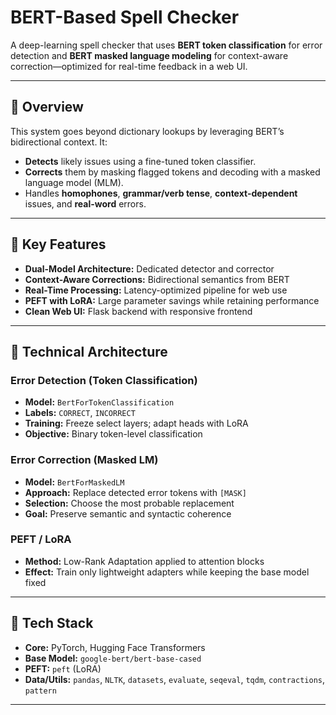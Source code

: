 # BERT-Based Spell Checker

A deep-learning spell checker that uses **BERT token classification** for error detection and **BERT masked language modeling** for context-aware correction—optimized for real-time feedback in a web UI.

---

## 🎯 Overview

This system goes beyond dictionary lookups by leveraging BERT’s bidirectional context. It:

- **Detects** likely issues using a fine-tuned token classifier.
- **Corrects** them by masking flagged tokens and decoding with a masked language model (MLM).
- Handles **homophones**, **grammar/verb tense**, **context-dependent** issues, and **real-word** errors.

---

## 🚀 Key Features

- **Dual-Model Architecture:** Dedicated detector and corrector
- **Context-Aware Corrections:** Bidirectional semantics from BERT
- **Real-Time Processing:** Latency-optimized pipeline for web use
- **PEFT with LoRA:** Large parameter savings while retaining performance
- **Clean Web UI:** Flask backend with responsive frontend

---

## 🧠 Technical Architecture

### Error Detection (Token Classification)

- **Model:** `BertForTokenClassification`
- **Labels:** `CORRECT`, `INCORRECT`
- **Training:** Freeze select layers; adapt heads with LoRA
- **Objective:** Binary token-level classification

### Error Correction (Masked LM)

- **Model:** `BertForMaskedLM`
- **Approach:** Replace detected error tokens with `[MASK]`
- **Selection:** Choose the most probable replacement
- **Goal:** Preserve semantic and syntactic coherence

### PEFT / LoRA

- **Method:** Low-Rank Adaptation applied to attention blocks
- **Effect:** Train only lightweight adapters while keeping the base model fixed

---

## 🧰 Tech Stack

- **Core:** PyTorch, Hugging Face Transformers
- **Base Model:** `google-bert/bert-base-cased`
- **PEFT:** `peft` (LoRA)
- **Data/Utils:** `pandas`, `NLTK`, `datasets`, `evaluate`, `seqeval`, `tqdm`, `contractions`, `pattern`

---



